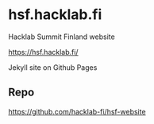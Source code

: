 # hsf.hacklab.fi

Hacklab Summit Finland website

<https://hsf.hacklab.fi/>

Jekyll site on Github Pages

## Repo

<https://github.com/hacklab-fi/hsf-website>